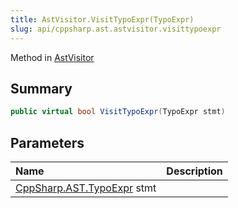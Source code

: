 ```yaml
---
title: AstVisitor.VisitTypoExpr(TypoExpr)
slug: api/cppsharp.ast.astvisitor.visittypoexpr
---
```

Method in [AstVisitor](/api/cppsharp/ast/astvisitor)

## Summary



```csharp
public virtual bool VisitTypoExpr(TypoExpr stmt)
```

## Parameters

|Name|Description|
|:---|:---|
|[CppSharp.AST.TypoExpr](/api/cppsharp/ast/typoexpr) stmt||

